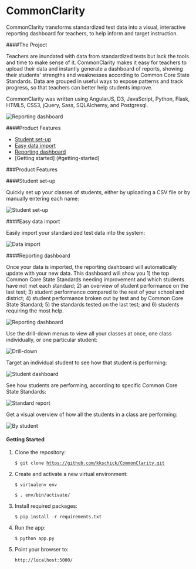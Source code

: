 CommonClarity
=============

CommonClarity transforms standardized test data into a visual, interactive reporting dashboard for teachers, to help inform and target instruction.

####The Project

Teachers are inundated with data from standardized tests but lack the tools and time to make sense of it. CommonClarity makes it easy for teachers to upload their data and instantly generate a dashboard of reports, showing their students' strengths and weaknesses according to Common Core State Standards. Data are grouped in useful ways to expose patterns and track progress, so that teachers can better help students improve.

CommonClarity was written using AngularJS, D3, JavaScript, Python, Flask, HTML5, CSS3, jQuery, Sass, SQLAlchemy, and Postgresql.

![Reporting dashboard](/static/screenshots/all_cohorts_dashboard.png)

####Product Features
- [Student set-up](#student-set-up)
- [Easy data import](#easy-data-import)
- [Reporting dashboard](#reporting-dashboard)
- [Getting started] (#getting-started)

###Product Features

####Student set-up

Quickly set up your classes of students, either by uploading a CSV file or by manually entering each name:

![Student set-up](/static/screenshots/set_up_students.png)

####Easy data import

Easily import your standardized test data into the system:

![Data import](/static/screenshots/import_test_data.png)

####Reporting dashboard

Once your data is imported, the reporting dashboard will automatically update with your new data. This dashboard will show you 1) the top Common Core State Standards needing improvement and which students have not met each standard; 2) an overview of student performance on the last test; 3) student performance compared to the rest of your school and district; 4) student performance broken out by test and by Common Core State Standard; 5) the standards tested on the last test; and 6) students requiring the most help.

![Reporting dashboard](/static/screenshots/all_cohorts_dashboard.png)

Use the drill-down menus to view all your classes at once, one class individually, or one particular student: 

![Drill-down](/static/screenshots/drill_down.png)

Target an individual student to see how that student is performing:

![Student dashboard](/static/screenshots/student_dashboard.png)

See how students are performing, according to specific Common Core State Standards:

![Standard report](/static/screenshots/standards_report.png)

Get a visual overview of how all the students in a class are performing:

![By student](/static/screenshots/class_perf_by_student.png)


#### Getting Started

1. Clone the repository:

    <code>$ git clone https://github.com/kkschick/CommonClarity.git</code>

2. Create and activate a new virtual environment:

    <code>$ virtualenv env</code>
    
    <code>$ . env/bin/activate/</code>
    
3. Install required packages:

    <code>$ pip install -r requirements.txt</code>

3. Run the app:

    <code>$ python app.py</code>

4. Point your browser to:

    <code>http://localhost:5000/</code>

